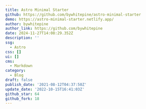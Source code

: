 ```yaml
---
title: Astro Minimal Starter
github: https://github.com/bywhitepine/astro-minimal-starter
demo: https://astro-minimal-starter.netlify.app/
author: bywhitepine
author_link: https://github.com/bywhitepine
date: 2024-11-27T14:08:29.352Z
description: ''
ssg:
  - Astro
css: []
ui: []
cms:
  - Markdown
category:
  - Blog
draft: false
publish_date: '2021-08-12T04:37:50Z'
update_date: '2022-10-15T16:41:03Z'
github_star: 64
github_fork: 18
---
```

